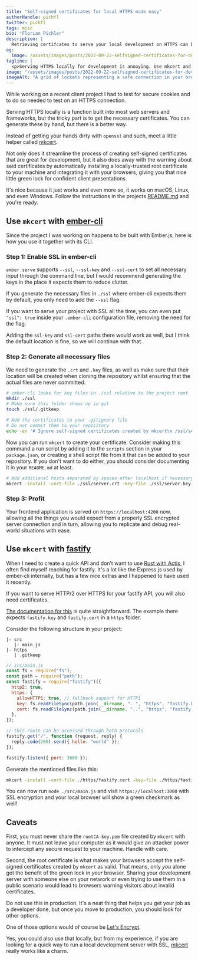 ```yaml
---
title: "Self-signed certificates for local HTTPS made easy"
authorHandle: pichfl
twitter: pichfl
tags: misc
bio: "Florian Pichler"
description: |
  Retrieving certifcates to serve your local development on HTTPS can be cumbersome. Use mkcert to automate the process, here is how.
og:
  image: /assets/images/posts/2022-09-22-selfsigned-certificates-for-development/og-image.png
tagline: |
  <p>Serving HTTPS locally for development is annoying. Use mkcert and get started in minutes.</p>
image: "/assets/images/posts/2022-09-22-selfsigned-certificates-for-development/signed.jpg"
imageAlt: "A grid of lockets representing a safe connection in your browser"
---
```


While working on a recent client project I had to test for secure cookies and to do so needed to test on an HTTPS connection.

Serving HTTPS locally is a function built into most web servers and frameworks, but the tricky part is to get the necessary certificates. You can generate these by hand, but there is a better way.

Instead of getting your hands dirty with `openssl` and such, meet a little helper called [mkcert][mkcert].

[mkcert]: https://github.com/FiloSottile/mkcert/

Not only does it streamline the process of creating self-signed certificates that are great for development, but it also does away with the warning about said certificates by automatically installing a locally-trusted root certificate to your machine and integrating it with your browsers, giving you that nice little green lock for confident client presentations.

It's nice because it just works and even more so, it works on macOS, Linux, and even Windows. Follow the instructions in the projects [README.md][readme] and you're ready.

## Use `mkcert` with [ember-cli][ember-cli]

Since the project I was working on happens to be built with Ember.js, here is how you use it together with its CLI.

### Step 1: Enable SSL in ember-cli

`ember serve` supports `--ssl`, `--ssl-key` and `--ssl-cert` to set all necessary input through the command line, but I would recommend generating the keys in the place it expects them to reduce clutter.

If you generate the necessary files in `./ssl` where ember-cli expects them by default, you only need to add the `--ssl` flag.

If you want to serve your project with SSL all the time, you can even put `"ssl": true` inside your `.ember-cli` configuration file, removing the need for the flag.

Adding the `ssl-key` and `ssl-cert` paths there would work as well, but I think the default location is fine, so we will continue with that.

### Step 2: Generate all necessary files

We need to generate the `.crt` and `.key` files, as well as make sure that their location will be created when cloning the repository whilst ensuring that the actual files are never committed.

```bash
# ember-cli looks for key files in ./ssl relative to the project root
mkdir ./ssl
# Make sure this folder shows up in git
touch ./ssl/.gitkeep

# Add the certificates to your .gitignore file
# Do not commit them to your repository
echo -en '# Ignore self-signed certificates created by mkcert\n /ssl/server.crt\n/ssl/server.key\n' >> .gitignore
```

Now you can run `mkcert` to create your certificate. Consider making this command a run script by adding it to the `scripts` section in your `package.json`, or creating a shell script file from it that can be added to your repository. If you don't want to do either, you should consider documenting it in your `README.md` at least.

```bash
# Add additional hosts separated by spaces after localhost if necessary
mkcert -install -cert-file ./ssl/server.crt -key-file ./ssl/server.key localhost
```

### Step 3: Profit

Your frontend application is served on `https://localhost:4200` now, allowing all the things you would expect from a properly SSL encrypted server connection and in turn, allowing you to replicate and debug real-world situations with ease.

## Use `mkcert` with [fastify][fastify]

When I need to create a quick API and don’t want to use [Rust with Actix][actix], I often find myself reaching for fastify. It's a lot like the Express.js used by ember-cli internally, but has a few nice extras and I happened to have used it recently.

If you want to serve HTTP/2 over HTTPS for your fastify API, you will also need certificates.

[The documentation for this][fastify-https] is quite straightforward. The example there expects `fastify.key` and `fastify.cert` in a `https` folder.

Consider the following structure in your project:

```
|- src
   |- main.js
|- https
   | .gitkeep
```

```js
// src/main.js
const fs = require("fs");
const path = require("path");
const fastify = require("fastify")({
  http2: true,
  https: {
    allowHTTP1: true, // fallback support for HTTP1
    key: fs.readFileSync(path.join(__dirname, "..", "https", "fastify.key")),
    cert: fs.readFileSync(path.join(__dirname, "..", "https", "fastify.cert")),
  },
});

// this route can be accessed through both protocols
fastify.get("/", function (request, reply) {
  reply.code(200).send({ hello: "world" });
});

fastify.listen({ port: 3000 });
```

Generate the mentioned files like this:

```bash
mkcert -install -cert-file ./https/fastify.cert -key-file ./https/fastify.key localhost
```

You can now run `node ./src/main.js` and visit `https://localhost:3000` with SSL encryption and your local browser will show a green checkmark as well!

## Caveats

First, you must never share the `rootCA-key.pem` file created by `mkcert` with anyone. It must not leave your computer as it would give an attacker power to intercept any secure request to your machine. Handle with care.

Second, the root certificate is what makes your browsers accept the self-signed certificates created by `mkcert` as valid. That means, only _you_ alone get the benefit of the green lock in _your_ browser. Sharing your development server with someone else on your network or even trying to use them in a public scenario would lead to browsers warning visitors about invalid certificates.

Do not use this in production. It's a neat thing that helps you get your job as a developer done, but once you move to production, you should look for other options.

One of those options would of course be [Let's Encrypt][letsencrypt].

Yes, you could also use that locally, but from my experience, if you are looking for a quick way to run a local development server with SSL, [mkcert][mkcert] really works like a charm.

[actix]: https://actix.rs/docs/http2/
[ember-cli]: https://cli.emberjs.com/
[fastify-https]: https://www.fastify.io/docs/latest/Reference/HTTP2/#secure-https
[fastify]: https://www.fastify.io
[letsencrypt]: https://letsencrypt.org
[readme]: https://github.com/FiloSottile/mkcert/blob/master/README.md#installation
